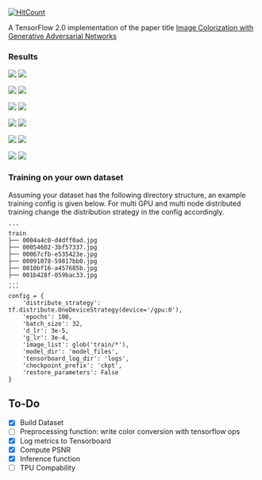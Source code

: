 [![HitCount](http://hits.dwyl.io/srihari-humbarwadi/image_colorization_gan_tf20.svg)](http://hits.dwyl.io/srihari-humbarwadi/image_colorization_gan_tf20)

A TensorFlow 2.0 implementation of the paper title [Image Colorization with Generative Adversarial Networks](https://arxiv.org/abs/1803.05400)

### Results
![](demo_outputs/1gray.png) ![](demo_outputs/1rgb.png)

![](demo_outputs/13gray.png) ![](demo_outputs/13rgb.png)

![](demo_outputs/17gray.png) ![](demo_outputs/17rgb.png)

![](demo_outputs/18gray.png) ![](demo_outputs/18rgb.png)

![](demo_outputs/8gray.png) ![](demo_outputs/8rgb.png)

![](demo_outputs/4gray.png) ![](demo_outputs/4rgb.png)


### Training on your own dataset
Assuming your dataset has the following directory structure, an example training config is given below.
For multi GPU and multi node distributed training change the distribution strategy in the config accordingly.
```
'''
train
├── 0004a4c0-d4dff0ad.jpg
├── 00054602-3bf57337.jpg
├── 00067cfb-e535423e.jpg
├── 00091078-59817bb0.jpg
├── 0010bf16-a457685b.jpg
├── 001b428f-059bac33.jpg
...
'''
config = {
    'distribute_strategy': tf.distribute.OneDeviceStrategy(device='/gpu:0'),
    'epochs': 100,
    'batch_size': 32,
    'd_lr': 3e-5,
    'g_lr': 3e-4,
    'image_list': glob('train/*'),
    'model_dir': 'model_files',
    'tensorboard_log_dir': 'logs',
    'checkpoint_prefix': 'ckpt',
    'restore_parameters': False
}
```

## To-Do
 - [x] Build Dataset
 - [ ] Preprocessing function: write color conversion with tensorflow ops
 - [x] Log metrics to Tensorboard
 - [x] Compute PSNR
 - [x] Inference function
 - [ ] TPU Compability
